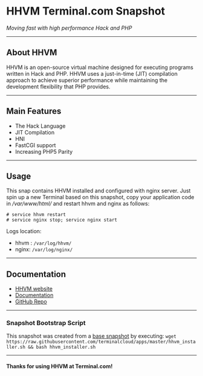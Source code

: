 # **HHVM** Terminal.com Snapshot

*Moving fast with high performance Hack and PHP*

---

## About HHVM

HHVM is an open-source virtual machine designed for executing programs written in Hack and PHP. 
HHVM uses a just-in-time (JIT) compilation approach to achieve superior performance while maintaining the development flexibility that PHP provides.

---

## Main Features

- The Hack Language
- JIT Compilation
- HNI
- FastCGI support
- Increasing PHP5 Parity

---

## Usage

This snap contains HHVM installed and configured with nginx server.
Just spin up a new Terminal based on this snapshot, copy your application code in */var/www/html/* and restart hhvm and nginx as follows:

```
# service hhvm restart
# service nginx stop; service nginx start

```

Logs location:

- hhvm : `/var/log/hhvm/`
- nginx: `/var/log/nginx/`

---

## Documentation

- [HHVM website](http://hhvm.com/)
- [Documentation](https://github.com/hhvm/hack-hhvm-docs)
- [GitHub Repo](https://github.com/facebook/hhvm)

---

### Snapshot Bootstrap Script

This snapshot was created from a [base snapshot](https://www.terminal.com/tiny/FzpHiTXG1K) by executing:
`wget https://raw.githubusercontent.com/terminalcloud/apps/master/hhvm_installer.sh && bash hhvm_installer.sh`

---

#### Thanks for using HHVM at Terminal.com!
